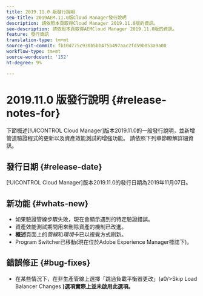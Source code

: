 ```yaml
---
title: 2019.11.0 版發行說明
seo-title: 2019AEM.11.0版Cloud Manager發行說明
description: 請依照本頁取得Cloud Manager 2019.11.0版的資訊。
seo-description: 請依照本頁取得AEMCloud Manager 2019.11.0版的資訊。
feature: 發行資訊
translation-type: tm+mt
source-git-commit: fb10d775c930b5bb475b497aac2fd59b053a9a00
workflow-type: tm+mt
source-wordcount: '152'
ht-degree: 9%

---
```


# 2019.11.0 版發行說明 {#release-notes-for}

下節概述[!UICONTROL Cloud Manager]版本2019.11.0的一般發行說明，並新增管道驗證程式的更新以及資產效能測試的增強功能。
請依照下列章節瞭解詳細資訊。

## 發行日期 {#release-date}

[!UICONTROL Cloud Manager]版本2019.11.0的發行日期為2019年11月07日。

## 新功能 {#whats-new}

* 如果驗證管線步驟失敗，現在會顯示遇到的特定驗證錯誤。
* 資產效能測試期間用來刪除資產的機制已改進。
* **概述**&#x200B;頁面上的&#x200B;*管線*&#x200B;和&#x200B;*環境*&#x200B;卡已以視覺方式刷新。
* Program Switcher已移動(現在位於Adobe Experience Manager標誌下)。

## 錯誤修正 {#bug-fixes}

* 在某些情況下，在非生產管線上選擇「跳過負載平衡器更改」(a0/>Skip Load Balancer Changes **)選項實際上並未啟用此選項。**
